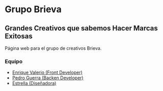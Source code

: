 # Grupo Brieva
## Grandes Creativos que sabemos Hacer Marcas Exitosas

Página web para el grupo de creativos Brieva.

### Equipo
* [Enrique Valerio (Front Developer)](https://github.com/Caballero73 "Enrique Valerio - Front Developer")
* [Pedro Guerra (Backen Developer)](https://github.com/pdrowr "Pedro Guerra - Backen Developer")
* [Estrella (Diseñadora)](https://github.com/Gladibeth "Estrella - Diseñadora")
